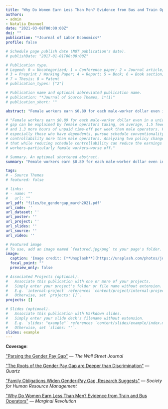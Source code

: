 ```yaml
---
title: "Why Do Women Earn Less Than Men? Evidence from Bus and Train Operators"
authors:
- admin
- Natalia Emanuel
date: "2021-03-08T00:00:00Z"
doi: ""
publication: "*Journal of Labor Economics*"
profile: false

# Schedule page publish date (NOT publication's date).
# publishDate: "2017-01-01T00:00:00Z"

# Publication type.
# Legend: 0 = Uncategorized; 1 = Conference paper; 2 = Journal article;
# 3 = Preprint / Working Paper; 4 = Report; 5 = Book; 6 = Book section;
# 7 = Thesis; 8 = Patent
# publication_types: ["2"]

# Publication name and optional abbreviated publication name.
# publication: "*Journal of Source Themes, 1*(1)"
# publication_short: ""

abstract: "Female workers earn $0.89 for each male-worker dollar even in a unionized workplace where tasks, wages, and promotion schedules are identical for men and women by design. Using administrative time-card data on bus and train operators, we show that this earnings gap can be explained by female operators taking fewer hours of overtime and more hours of unpaid time-off than male operators. Female operators, especially those with dependents, pursue schedule conventionality, predictability, and controllability more than male operators. We demonstrate that while reducing schedule controllability can limit the earnings gap, it can also hurt female workers and their productivity."

# "Female workers earn $0.89 for each male-worker dollar even in a unionized workplace where tasks, wages, and promotion schedules are identical for men and women by design. We use administrative time card data on bus and train operators to show that the earnings
# gap can be explained by female operators taking, on average, 1.5 fewer hours of overtime
# and 1.3 more hours of unpaid time-off per week than male operators. Female operators,
# especially those who have dependents, pursue schedule conventionality, predictability, and
# controllability more than male operators. Analyzing two policy changes, we demonstrate
# that while reducing schedule controllability can reduce the earnings gap, it can also make
# workers—particularly female workers—worse off."

# Summary. An optional shortened abstract.
summary: "Female workers earn $0.89 for each male-worker dollar even in a unionized workplace where tasks, wages, and promotion schedules are identical for men and women by design. Using administrative time-card data on bus and train operators, we show that this earnings gap can be explained by female operators taking fewer hours of overtime and more hours of unpaid time-off than male operators. Female operators, especially those with dependents, pursue schedule conventionality, predictability, and controllability more than male operators. We demonstrate that while reducing schedule controllability can limit the earnings gap, it can also hurt female workers and their productivity."

tags:
# - Source Themes
# featured: false

# links:
# - name: ""
#   url: ""
url_pdf: "files/be_gendergap_march2021.pdf"
url_code: ''
url_dataset: ''
url_poster: ''
url_project: ''
url_slides: ''
url_source: ''
url_video: ''

# Featured image
# To use, add an image named `featured.jpg/png` to your page's folder. 
image:
  caption: 'Image credit: [**Unsplash**](https://unsplash.com/photos/jdD8gXaTZsc)'
  focal_point: ""
  preview_only: false

# Associated Projects (optional).
#   Associate this publication with one or more of your projects.
#   Simply enter your project's folder or file name without extension.
#   E.g. `internal-project` references `content/project/internal-project/index.md`.
#   Otherwise, set `projects: []`.
projects: []

# Slides (optional).
#   Associate this publication with Markdown slides.
#   Simply enter your slide deck's filename without extension.
#   E.g. `slides: "example"` references `content/slides/example/index.md`.
#   Otherwise, set `slides: ""`.
slides: example
---
```


<b>Coverage</b>:

["Parsing the Gender Pay Gap"](https://www.wsj.com/articles/parsing-the-gender-pay-gap-1542917969) — *The Wall Street Journal*

["The Roots of the Gender Pay Gap are Deeper than Discrimination"](https://qz.com/1567008/the-systemic-reasons-why-the-gender-pay-gap-increases-over-time/) — *Quartz*

["Family Obligations Widen Gender-Pay Gap, Research Suggests"](https://www.shrm.org/resourcesandtools/hr-topics/compensation/pages/effect-of-choices-on-gender-wage-gap.aspx) — *Society for Human Resource Management*

["Why Do Women Earn Less Than Men? Evidence from Train and Bus Operators"](https://marginalrevolution.com/marginalrevolution/2018/11/women-earn-less-men-evidence-train-bus-operators.html) — *Marginal Revolution*
